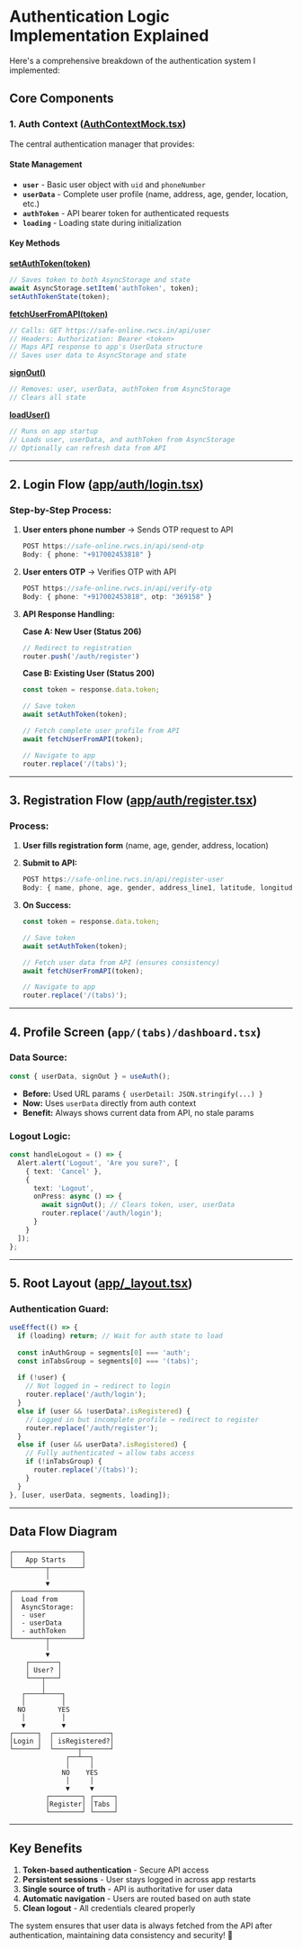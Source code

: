 # Authentication Logic Implementation Explained

Here's a comprehensive breakdown of the authentication system I implemented:

## **Core Components**

### **1. Auth Context ([AuthContextMock.tsx](cci:7://file:///Users/raa/raa-imp/React_Native_App/expo_apps/safe_online_expo/contexts/AuthContextMock.tsx:0:0-0:0))**
The central authentication manager that provides:

#### **State Management**
- **`user`** - Basic user object with `uid` and `phoneNumber`
- **`userData`** - Complete user profile (name, address, age, gender, location, etc.)
- **`authToken`** - API bearer token for authenticated requests
- **`loading`** - Loading state during initialization

#### **Key Methods**

**[setAuthToken(token)](cci:1://file:///Users/raa/raa-imp/React_Native_App/expo_apps/safe_online_expo/contexts/AuthContextMock.tsx:70:2-83:4)**
```typescript
// Saves token to both AsyncStorage and state
await AsyncStorage.setItem('authToken', token);
setAuthTokenState(token);
```

**[fetchUserFromAPI(token)](cci:1://file:///Users/raa/raa-imp/React_Native_App/expo_apps/safe_online_expo/contexts/AuthContextMock.tsx:85:2-131:4)**
```typescript
// Calls: GET https://safe-online.rwcs.in/api/user
// Headers: Authorization: Bearer <token>
// Maps API response to app's UserData structure
// Saves user data to AsyncStorage and state
```

**[signOut()](cci:1://file:///Users/raa/raa-imp/React_Native_App/expo_apps/safe_online_expo/contexts/AuthContextMock.tsx:204:2-216:4)**
```typescript
// Removes: user, userData, authToken from AsyncStorage
// Clears all state
```

**[loadUser()](cci:1://file:///Users/raa/raa-imp/React_Native_App/expo_apps/safe_online_expo/contexts/AuthContextMock.tsx:46:2-68:4)**
```typescript
// Runs on app startup
// Loads user, userData, and authToken from AsyncStorage
// Optionally can refresh data from API
```

---

## **2. Login Flow ([app/auth/login.tsx](cci:7://file:///Users/raa/raa-imp/React_Native_App/expo_apps/safe_online_expo/app/auth/login.tsx:0:0-0:0))**

### **Step-by-Step Process:**

1. **User enters phone number** → Sends OTP request to API
   ```typescript
   POST https://safe-online.rwcs.in/api/send-otp
   Body: { phone: "+917002453818" }
   ```

2. **User enters OTP** → Verifies OTP with API
   ```typescript
   POST https://safe-online.rwcs.in/api/verify-otp
   Body: { phone: "+917002453818", otp: "369158" }
   ```

3. **API Response Handling:**
   
   **Case A: New User (Status 206)**
   ```typescript
   // Redirect to registration
   router.push('/auth/register')
   ```
   
   **Case B: Existing User (Status 200)**
   ```typescript
   const token = response.data.token;
   
   // Save token
   await setAuthToken(token);
   
   // Fetch complete user profile from API
   await fetchUserFromAPI(token);
   
   // Navigate to app
   router.replace('/(tabs)');
   ```

---

## **3. Registration Flow ([app/auth/register.tsx](cci:7://file:///Users/raa/raa-imp/React_Native_App/expo_apps/safe_online_expo/app/auth/register.tsx:0:0-0:0))**

### **Process:**

1. **User fills registration form** (name, age, gender, address, location)

2. **Submit to API:**
   ```typescript
   POST https://safe-online.rwcs.in/api/register-user
   Body: { name, phone, age, gender, address_line1, latitude, longitude, ... }
   ```

3. **On Success:**
   ```typescript
   const token = response.data.token;
   
   // Save token
   await setAuthToken(token);
   
   // Fetch user data from API (ensures consistency)
   await fetchUserFromAPI(token);
   
   // Navigate to app
   router.replace('/(tabs)');
   ```

---

## **4. Profile Screen (`app/(tabs)/dashboard.tsx`)**

### **Data Source:**
```typescript
const { userData, signOut } = useAuth();
```

- **Before:** Used URL params `{ userDetail: JSON.stringify(...) }`
- **Now:** Uses `userData` directly from auth context
- **Benefit:** Always shows current data from API, no stale params

### **Logout Logic:**
```typescript
const handleLogout = () => {
  Alert.alert('Logout', 'Are you sure?', [
    { text: 'Cancel' },
    { 
      text: 'Logout',
      onPress: async () => {
        await signOut(); // Clears token, user, userData
        router.replace('/auth/login');
      }
    }
  ]);
};
```

---

## **5. Root Layout ([app/_layout.tsx](cci:7://file:///Users/raa/raa-imp/React_Native_App/expo_apps/safe_online_expo/app/_layout.tsx:0:0-0:0))**

### **Authentication Guard:**
```typescript
useEffect(() => {
  if (loading) return; // Wait for auth state to load
  
  const inAuthGroup = segments[0] === 'auth';
  const inTabsGroup = segments[0] === '(tabs)';
  
  if (!user) {
    // Not logged in → redirect to login
    router.replace('/auth/login');
  } 
  else if (user && !userData?.isRegistered) {
    // Logged in but incomplete profile → redirect to register
    router.replace('/auth/register');
  } 
  else if (user && userData?.isRegistered) {
    // Fully authenticated → allow tabs access
    if (!inTabsGroup) {
      router.replace('/(tabs)');
    }
  }
}, [user, userData, segments, loading]);
```

---

## **Data Flow Diagram**

```
┌─────────────────┐
│   App Starts    │
└────────┬────────┘
         │
         ▼
┌─────────────────┐
│  Load from      │
│  AsyncStorage:  │
│  - user         │
│  - userData     │
│  - authToken    │
└────────┬────────┘
         │
         ▼
    ┌───────┐
    │ User? │
    └───┬───┘
        │
   ┌────┴────┐
   │         │
  NO        YES
   │         │
   ▼         ▼
┌──────┐  ┌──────────────┐
│Login │  │ isRegistered?│
└──────┘  └──────┬───────┘
              ┌──┴──┐
              │     │
             NO    YES
              │     │
              ▼     ▼
         ┌────────┐ ┌─────┐
         │Register│ │Tabs │
         └────────┘ └─────┘
```

---

## **Key Benefits**

1. **Token-based authentication** - Secure API access
2. **Persistent sessions** - User stays logged in across app restarts
3. **Single source of truth** - API is authoritative for user data
4. **Automatic navigation** - Users are routed based on auth state
5. **Clean logout** - All credentials cleared properly

The system ensures that user data is always fetched from the API after authentication, maintaining data consistency and security! 🔐